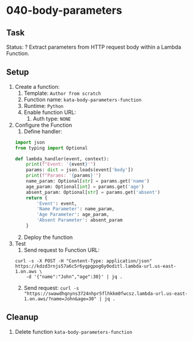 # 040-body-parameters

## Task
Status: ?
Extract parameters from HTTP request body within a Lambda Function.

## Setup
1. Create a function:
    1. Template: `Author from scratch`
    2. Function name: `kata-body-parameters-function`
    3. Runtime: `Python`
    4. Enable function URL:
        1. Auth type: `NONE`
2. Configure the Function
    1. Define handler:
	```python
	import json
	from typing import Optional
	
	def lambda_handler(event, context):
		print(f"Event: '{event}'")
		params: dict = json.loads(event['body'])
		print(f"Params: '{params}'")
		name_param: Optional[str] = params.get('name')
		age_param: Optional[int] = params.get('age')
		absent_param: Optional[str] = params.get('absent')
		return {
			'Event': event,
			'Name Parameter': name_param,
			'Age Parameter': age_param,
			'Absent Parameter': absent_param
		}
	```
    2. Deploy the function
3. Test
    1. Send request to Function URL:
	```shell
	curl -s -X POST -H "Content-Type: application/json" https://kdzd3rnjs57a6c5r6ygpgpog6y0oditl.lambda-url.us-east-1.on.aws \
		-d '{"name":"John","age":30}' | jq .
	```
    2. Send request: `curl -s "https://swawdhqnyns3724nhpr5flhkkm0fwcsz.lambda-url.us-east-1.on.aws/?name=John&age=30" | jq .`

## Cleanup
1. Delete function `kata-body-parameters-function`
